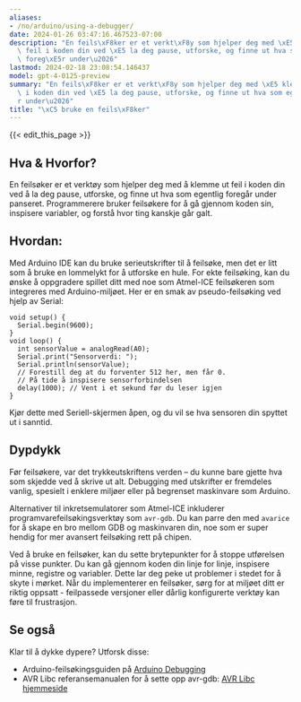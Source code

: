 ```yaml
---
aliases:
- /no/arduino/using-a-debugger/
date: 2024-01-26 03:47:16.467523-07:00
description: "En feils\xF8ker er et verkt\xF8y som hjelper deg med \xE5 klemme ut\
  \ feil i koden din ved \xE5 la deg pause, utforske, og finne ut hva som egentlig\
  \ foreg\xE5r under\u2026"
lastmod: 2024-02-18 23:08:54.146437
model: gpt-4-0125-preview
summary: "En feils\xF8ker er et verkt\xF8y som hjelper deg med \xE5 klemme ut feil\
  \ i koden din ved \xE5 la deg pause, utforske, og finne ut hva som egentlig foreg\xE5\
  r under\u2026"
title: "\xC5 bruke en feils\xF8ker"
---
```


{{< edit_this_page >}}

## Hva & Hvorfor?

En feilsøker er et verktøy som hjelper deg med å klemme ut feil i koden din ved å la deg pause, utforske, og finne ut hva som egentlig foregår under panseret. Programmerere bruker feilsøkere for å gå gjennom koden sin, inspisere variabler, og forstå hvor ting kanskje går galt.

## Hvordan:

Med Arduino IDE kan du bruke serieutskrifter til å feilsøke, men det er litt som å bruke en lommelykt for å utforske en hule. For ekte feilsøking, kan du ønske å oppgradere spillet ditt med noe som Atmel-ICE feilsøkeren som integreres med Arduino-miljøet. Her er en smak av pseudo-feilsøking ved hjelp av Serial:

```Arduino
void setup() {
  Serial.begin(9600);
}
void loop() {
  int sensorValue = analogRead(A0);
  Serial.print("Sensorverdi: ");
  Serial.println(sensorValue);
  // Forestill deg at du forventer 512 her, men får 0.
  // På tide å inspisere sensorforbindelsen
  delay(1000); // Vent i et sekund før du leser igjen
}
```
Kjør dette med Seriell-skjermen åpen, og du vil se hva sensoren din spyttet ut i sanntid.

## Dypdykk

Før feilsøkere, var det trykkeutskriftens verden – du kunne bare gjette hva som skjedde ved å skrive ut alt. Debugging med utskrifter er fremdeles vanlig, spesielt i enklere miljøer eller på begrenset maskinvare som Arduino.

Alternativer til inkretsemulatorer som Atmel-ICE inkluderer programvarefeilsøkingsverktøy som `avr-gdb`. Du kan parre den med `avarice` for å skape en bro mellom GDB og maskinvaren din, noe som er super hendig for mer avansert feilsøking rett på chipen.

Ved å bruke en feilsøker, kan du sette brytepunkter for å stoppe utførelsen på visse punkter. Du kan gå gjennom koden din linje for linje, inspisere minne, registre og variabler. Dette lar deg peke ut problemer i stedet for å skyte i mørket. Når du implementerer en feilsøker, sørg for at miljøet ditt er riktig oppsatt - feilpassede versjoner eller dårlig konfigurerte verktøy kan føre til frustrasjon.

## Se også

Klar til å dykke dypere? Utforsk disse:
- Arduino-feilsøkingsguiden på [Arduino Debugging](https://www.arduino.cc/en/Guide/Environment#toc7)
- AVR Libc referansemanualen for å sette opp avr-gdb: [AVR Libc hjemmeside](http://www.nongnu.org/avr-libc/)
